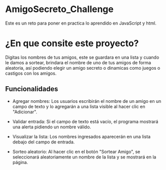 # AmigoSecreto_Challenge
Este es un reto para poner en practica lo aprendido en JavaScript y html.

# ¿En que consite este proyecto?

Digitas los nombres de tus amigos, este se guardara en una lista y cuando le damos a sortear, brindara el nombre de uno de tus amigos de forma aleatoria, así podiendo elegir un amigo secreto o dinamicas como juegos o castigos con los amigos.

## Funcionalidades ##

+ Agregar nombres: Los usuarios escribirán el nombre de un amigo en un campo de texto y lo agregarán a una lista visible al hacer clic en "Adicionar".
  
+ Validar entrada: Si el campo de texto está vacío, el programa mostrará una alerta pidiendo un nombre válido.
  
+ Visualizar la lista: Los nombres ingresados aparecerán en una lista debajo del campo de entrada.
  
+ Sorteo aleatorio: Al hacer clic en el botón "Sortear Amigo", se seleccionará aleatoriamente un nombre de la lista y se mostrará en la página.
